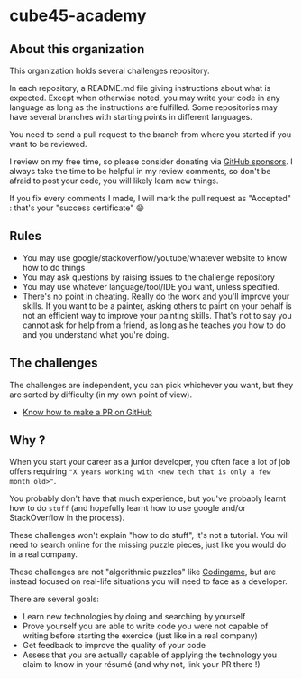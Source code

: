 # cube45-academy

## About this organization

This organization holds several challenges repository.

In each repository, a README.md file giving instructions about what is expected.
Except when otherwise noted, you may write your code in any language as long as the instructions are fulfilled.
Some repositories may have several branches with starting points in different languages.

You need to send a pull request to the branch from where you started if you want to be reviewed.

I review on my free time, so please consider donating via [GitHub sponsors](https://github.com/sponsors/jeremyVignelles?frequency=one-time).
I always take the time to be helpful in my review comments, so don't be afraid to post your code, you will likely learn new things.

If you fix every comments I made, I will mark the pull request as "Accepted" : that's your "success certificate" :smile:

## Rules

- You may use google/stackoverflow/youtube/whatever website to know how to do things
- You may ask questions by raising issues to the challenge repository
- You may use whatever language/tool/IDE you want, unless specified.
- There's no point in cheating. Really do the work and you'll improve your skills. If you want to be a painter, asking others to paint on your behalf is not an efficient way to improve your painting skills.
That's not to say you cannot ask for help from a friend, as long as he teaches you how to do and you understand what you're doing.

## The challenges

The challenges are independent, you can pick whichever you want, but they are sorted by difficulty (in my own point of view).

- [Know how to make a PR on GitHub](https://github.com/cube45-academy/challenge-github)

## Why ?

When you start your career as a junior developer, you often face a lot of job offers requiring `"X years working with <new tech that is only a few month old>"`.

You probably don't have that much experience, but you've probably learnt how to do `stuff` (and hopefully learnt how to use google and/or StackOverflow in the process).

These challenges won't explain "how to do stuff", it's not a tutorial.
You will need to search online for the missing puzzle pieces, just like you would do in a real company.

These challenges are not "algorithmic puzzles" like [Codingame](https://www.codingame.com/start),
but are instead focused on real-life situations you will need to face as a developer.

There are several goals:
- Learn new technologies by doing and searching by yourself
- Prove yourself you are able to write code you were not capable of writing before starting the exercice (just like in a real company)
- Get feedback to improve the quality of your code
- Assess that you are actually capable of applying the technology you claim to know in your résumé (and why not, link your PR there !)
